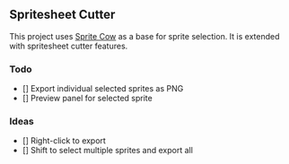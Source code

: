 ## Spritesheet Cutter

This project uses [Sprite Cow](https://github.com/jakearchibald/sprite-cow) as a base for sprite selection. It is extended with spritesheet cutter features.

### Todo
- [] Export individual selected sprites as PNG
- [] Preview panel for selected sprite

### Ideas
- [] Right-click to export
- [] Shift to select multiple sprites and export all